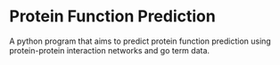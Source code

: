 # Protein Function Prediction

A python program that aims to predict protein function prediction using protein-protein interaction networks and go term data.

